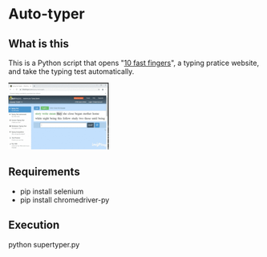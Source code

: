 # Auto-typer

## What is this
This is a Python script that opens "[10 fast fingers](https://10fastfingers.com/typing-test/english)", a typing pratice website, and take the typing test automatically.

![image](https://github.com/alanyang25/Auto-typer/blob/master/autotyper.gif)

## Requirements
* pip install selenium
* pip install chromedriver-py

## Execution
python supertyper.py
